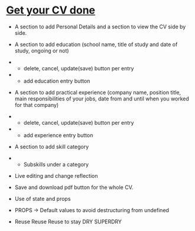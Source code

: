 # [Get your CV done]()

- A section to add Personal Details and a section to view the CV side by side.
- A section to add education (school name, title of study and date of study, ongoing or not)
- - delete, cancel, update(save) button per entry
- - add education entry button
- A section to add practical experience (company name, position title, main responsibilities of your jobs, date from and until when you worked for that company)
- - delete, cancel, update(save) button per entry
- - add experience entry button
- A section to add skill category
- - Subskills under a category

- Live editing and change reflection

- Save and download pdf button for the whole CV.
- Use of state and props

- PROPS -> Default values to avoid destructuring from undefined
- Reuse Reuse Reuse to stay DRY SUPERDRY
